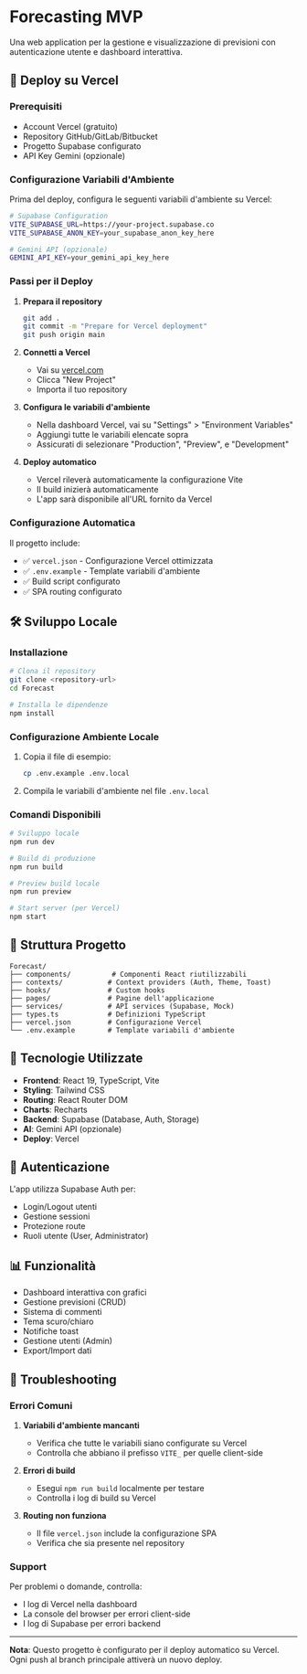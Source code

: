# Forecasting MVP

Una web application per la gestione e visualizzazione di previsioni con autenticazione utente e dashboard interattiva.

## 🚀 Deploy su Vercel

### Prerequisiti

- Account Vercel (gratuito)
- Repository GitHub/GitLab/Bitbucket
- Progetto Supabase configurato
- API Key Gemini (opzionale)

### Configurazione Variabili d'Ambiente

Prima del deploy, configura le seguenti variabili d'ambiente su Vercel:

```bash
# Supabase Configuration
VITE_SUPABASE_URL=https://your-project.supabase.co
VITE_SUPABASE_ANON_KEY=your_supabase_anon_key_here

# Gemini API (opzionale)
GEMINI_API_KEY=your_gemini_api_key_here
```

### Passi per il Deploy

1. **Prepara il repository**
   ```bash
   git add .
   git commit -m "Prepare for Vercel deployment"
   git push origin main
   ```

2. **Connetti a Vercel**
   - Vai su [vercel.com](https://vercel.com)
   - Clicca "New Project"
   - Importa il tuo repository

3. **Configura le variabili d'ambiente**
   - Nella dashboard Vercel, vai su "Settings" > "Environment Variables"
   - Aggiungi tutte le variabili elencate sopra
   - Assicurati di selezionare "Production", "Preview", e "Development"

4. **Deploy automatico**
   - Vercel rileverà automaticamente la configurazione Vite
   - Il build inizierà automaticamente
   - L'app sarà disponibile all'URL fornito da Vercel

### Configurazione Automatica

Il progetto include:
- ✅ `vercel.json` - Configurazione Vercel ottimizzata
- ✅ `.env.example` - Template variabili d'ambiente
- ✅ Build script configurato
- ✅ SPA routing configurato

## 🛠 Sviluppo Locale

### Installazione

```bash
# Clona il repository
git clone <repository-url>
cd Forecast

# Installa le dipendenze
npm install
```

### Configurazione Ambiente Locale

1. Copia il file di esempio:
   ```bash
   cp .env.example .env.local
   ```

2. Compila le variabili d'ambiente nel file `.env.local`

### Comandi Disponibili

```bash
# Sviluppo locale
npm run dev

# Build di produzione
npm run build

# Preview build locale
npm run preview

# Start server (per Vercel)
npm start
```

## 📁 Struttura Progetto

```
Forecast/
├── components/          # Componenti React riutilizzabili
├── contexts/           # Context providers (Auth, Theme, Toast)
├── hooks/              # Custom hooks
├── pages/              # Pagine dell'applicazione
├── services/           # API services (Supabase, Mock)
├── types.ts            # Definizioni TypeScript
├── vercel.json         # Configurazione Vercel
└── .env.example        # Template variabili d'ambiente
```

## 🔧 Tecnologie Utilizzate

- **Frontend**: React 19, TypeScript, Vite
- **Styling**: Tailwind CSS
- **Routing**: React Router DOM
- **Charts**: Recharts
- **Backend**: Supabase (Database, Auth, Storage)
- **AI**: Gemini API (opzionale)
- **Deploy**: Vercel

## 🔐 Autenticazione

L'app utilizza Supabase Auth per:
- Login/Logout utenti
- Gestione sessioni
- Protezione route
- Ruoli utente (User, Administrator)

## 📊 Funzionalità

- Dashboard interattiva con grafici
- Gestione previsioni (CRUD)
- Sistema di commenti
- Tema scuro/chiaro
- Notifiche toast
- Gestione utenti (Admin)
- Export/Import dati

## 🚨 Troubleshooting

### Errori Comuni

1. **Variabili d'ambiente mancanti**
   - Verifica che tutte le variabili siano configurate su Vercel
   - Controlla che abbiano il prefisso `VITE_` per quelle client-side

2. **Errori di build**
   - Esegui `npm run build` localmente per testare
   - Controlla i log di build su Vercel

3. **Routing non funziona**
   - Il file `vercel.json` include la configurazione SPA
   - Verifica che sia presente nel repository

### Support

Per problemi o domande, controlla:
- I log di Vercel nella dashboard
- La console del browser per errori client-side
- I log di Supabase per errori backend

---

**Nota**: Questo progetto è configurato per il deploy automatico su Vercel. Ogni push al branch principale attiverà un nuovo deploy.
